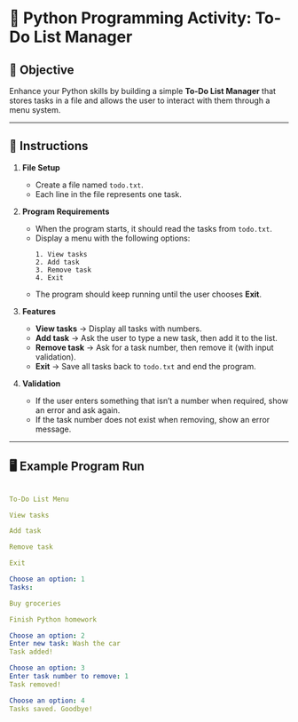 # 📝 Python Programming Activity: To-Do List Manager  

## 🎯 Objective  
Enhance your Python skills by building a simple **To-Do List Manager** that stores tasks in a file and allows the user to interact with them through a menu system.  

---

## 📌 Instructions  

1. **File Setup**  
   - Create a file named `todo.txt`.  
   - Each line in the file represents one task.  

2. **Program Requirements**  
   - When the program starts, it should read the tasks from `todo.txt`.  
   - Display a menu with the following options:  
     ```
     1. View tasks
     2. Add task
     3. Remove task
     4. Exit
     ```  
   - The program should keep running until the user chooses **Exit**.  

3. **Features**  
   - **View tasks** → Display all tasks with numbers.  
   - **Add task** → Ask the user to type a new task, then add it to the list.  
   - **Remove task** → Ask for a task number, then remove it (with input validation).  
   - **Exit** → Save all tasks back to `todo.txt` and end the program.  

4. **Validation**  
   - If the user enters something that isn’t a number when required, show an error and ask again.  
   - If the task number does not exist when removing, show an error message.  

---

## 🖥 Example Program Run  

   
```yaml

To-Do List Menu

View tasks

Add task

Remove task

Exit

Choose an option: 1
Tasks:

Buy groceries

Finish Python homework

Choose an option: 2
Enter new task: Wash the car
Task added!

Choose an option: 3
Enter task number to remove: 1
Task removed!

Choose an option: 4
Tasks saved. Goodbye!

```